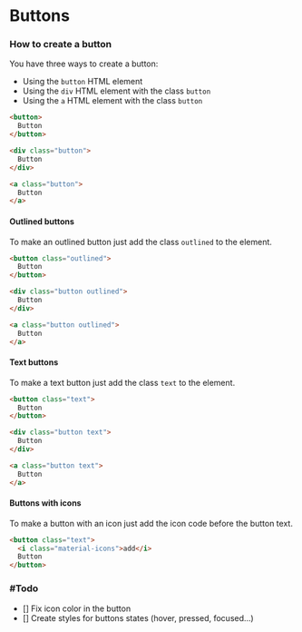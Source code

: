 # Buttons

### How to create a button

You have three ways to create a button:

- Using the `button` HTML element
- Using the `div` HTML element with the class `button`
- Using the `a` HTML element with the class `button`

```html
<button>
  Button
</button>
```

```html
<div class="button">
  Button
</div>
```

```html
<a class="button">
  Button
</a>
```

#### Outlined buttons

To make an outlined button just add the class `outlined` to the element.

```html
<button class="outlined">
  Button
</button>
```

```html
<div class="button outlined">
  Button
</div>
```

```html
<a class="button outlined">
  Button
</a>
```

#### Text buttons

To make a text button just add the class `text` to the element.

```html
<button class="text">
  Button
</button>
```

```html
<div class="button text">
  Button
</div>
```

```html
<a class="button text">
  Button
</a>
```

#### Buttons with icons

To make a button with an icon just add the icon code before the button text.

```html
<button class="text">
  <i class="material-icons">add</i>
  Button
</button>
```

### #Todo
- [] Fix icon color in the button
- [] Create styles for buttons states (hover, pressed, focused...)
